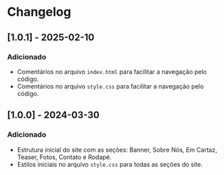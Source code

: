 # Changelog

## [1.0.1] - 2025-02-10
### Adicionado

- Comentários no arquivo `index.html` para facilitar a navegação pelo código.
- Comentários no arquivo `style.css` para facilitar a navegação pelo código.

## [1.0.0] - 2024-03-30
### Adicionado
- Estrutura inicial do site com as seções: Banner, Sobre Nós, Em Cartaz, Teaser, Fotos, Contato e Rodapé.
- Estilos iniciais no arquivo `style.css` para todas as seções do site.
